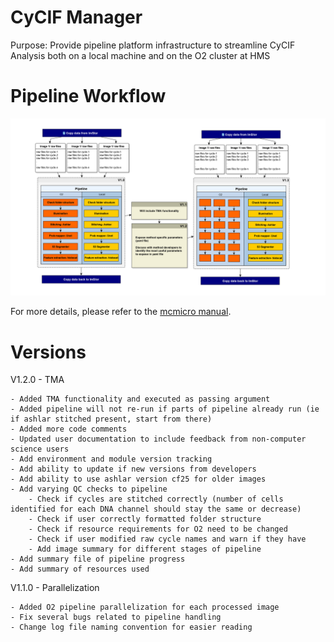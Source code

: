 # CyCIF Manager

Purpose: Provide pipeline platform infrastructure to streamline CyCIF Analysis
both on a local machine and on the O2 cluster at HMS

# Pipeline Workflow
![CyCIF Pipeline Plan](/images/CyCif_Pipeline_Plan.png)

For more details, please refer to the [mcmicro
manual](https://labsyspharm.github.io/mcmicro/).

# Versions
V1.2.0 - TMA

	- Added TMA functionality and executed as passing argument 
	- Added pipeline will not re-run if parts of pipeline already run (ie if ashlar stitched present, start from there) 
	- Added more code comments
	- Updated user documentation to include feedback from non-computer science users 
	- Add environment and module version tracking
	- Add ability to update if new versions from developers
	- Add ability to use ashlar version cf25 for older images
	- Add varying QC checks to pipeline
		- Check if cycles are stitched correctly (number of cells identified for each DNA channel should stay the same or decrease)
		- Check if user correctly formatted folder structure 
		- Check if resource requirements for O2 need to be changed
		- Check if user modified raw cycle names and warn if they have
		- Add image summary for different stages of pipeline
	- Add summary file of pipeline progress
	- Add summary of resources used	


V1.1.0 - Parallelization

	- Added O2 pipeline parallelization for each processed image
	- Fix several bugs related to pipeline handling 
	- Change log file naming convention for easier reading
